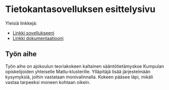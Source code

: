 # Tietokantasovelluksen esittelysivu

Yleisiä linkkejä:

* [Linkki sovellukseeni](http://maot.users.cs.helsinki.fi/tsoha)
* [Linkki dokumentaatiooni](https://github.com/jusmari/Tsoha-Bootstrap/blob/master/doc/dokumentaatio.pdf)

## Työn aihe

Työn aihe on ajokoulun teoriakokeen kaltainen sääntötietämyskoe Kumpulan opiskelijoiden yhteiselle Matlu-klusterille. 
Ylläpitäjä lisää järjestelmään kysymyksiä, joihin vastataan monivalinnalla. Kokeen pääsee läpi, mikäli vastaa tarpeeksi moneen kohtaan oikein.
